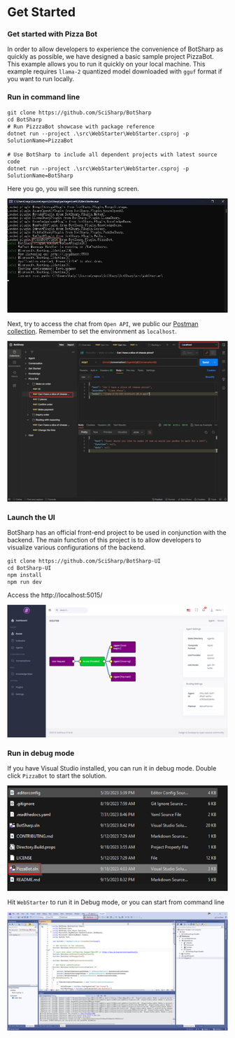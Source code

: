 # Get Started

### Get started with Pizza Bot

In order to allow developers to experience the convenience of BotSharp as quickly as possible, we have designed a basic sample project PizzaBot. This example allows you to run it quickly on your local machine. This example requires `llama-2` quantized model downloaded with `gguf` format if you want to run locally.

### Run in command line

```shell
git clone https://github.com/SciSharp/BotSharp
cd BotSharp
# Run PizzzaBot showcase with package reference
dotnet run --project .\src\WebStarter\WebStarter.csproj -p SolutionName=PizzaBot

# Use BotSharp to include all dependent projects with latest source code
dotnet run --project .\src\WebStarter\WebStarter.csproj -p SolutionName=BotSharp
```

Here you go, you will see this running screen.

![Pizza Bot Starter](assets/PizzaBotSample3.png)

Next, try to access the chat from `Open API`, we public our [Postman collection](https://www.postman.com/orange-flare-634868/workspace/botsharp/collection/1346299-d1a31c49-825d-4449-bdc8-936c66ff6bfd). Remember to set the environment as `localhost`.

![Pizza Bot Starter](assets/PizzaBotSample4.png)

### Launch the UI

BotSharp has an official front-end project to be used in conjunction with the backend. The main function of this project is to allow developers to visualize various configurations of the backend.

```console
git clone https://github.com/SciSharp/BotSharp-UI
cd BotSharp-UI
npm install
npm run dev
```

Access the http://localhost:5015/

![BotSharp UI Router](assets/BotSharp-UI-Router.png)

### Run in debug mode

If you have Visual Studio installed, you can run it in debug mode.
Double click `PizzaBot` to start the solution.

![Pizza Bot](assets/PizzaBotSample1.png)

Hit `WebStarter` to run it in Debug mode, or you can start from command line 

![Pizza Bot Starter](assets/PizzaBotSample2.png)